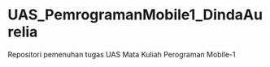 # UAS_PemrogramanMobile1_DindaAurelia
Repositori pemenuhan tugas UAS Mata Kuliah Perograman Mobile-1
